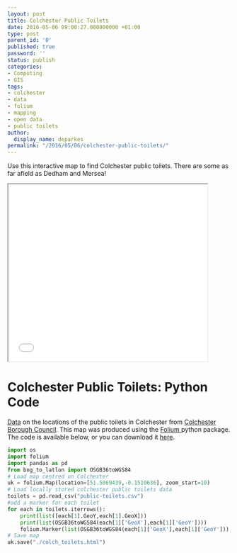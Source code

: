 ```yaml
---
layout: post
title: Colchester Public Toilets
date: 2016-05-06 09:00:27.000000000 +01:00
type: post
parent_id: '0'
published: true
password: ''
status: publish
categories:
- Computing
- GIS
tags:
- colchester
- data
- folium
- mapping
- open data
- public toilets
author:
  display_name: deparkes
permalink: "/2016/05/06/colchester-public-toilets/"
---
```

Use this interactive map to find Colchester public toilets. There are some as far afield as Dedham and Mersea!
<iframe src="{{site.baseurl}}/assets/maps/colch_toilets.html" name="FRAME2" width="450" height="400" frameborder="1"></iframe>
<h1>Colchester Public Toilets: Python Code</h1>
<a href="https://datashare.colchester.gov.uk/View/street-care/public-toilets#">Data</a> on the locations of the public toilets in Colchester from <a href="https://www.colchester.gov.uk/residents">Colchester Borough Council</a>.
This map was produced using the <a href="https://pypi.python.org/pypi/folium">Folium </a>python package. The code is available below, or you can download it <a href="https://gist.github.com/deparkes/a202c31809771facad1f208e00fede5a#file-colch_toilets-py">here</a>.

```python
import os
import folium
import pandas as pd
from bng_to_latlon import OSGB36toWGS84
# Load map centred on Colchester
uk = folium.Map(location=[51.5069439,-0.1510636], zoom_start=10)
# Load locally stored colchester public toilets data
toilets = pd.read_csv("public-toilets.csv")
#add a marker for each toilet
for each in toilets.iterrows():
    print(list([each[1].GeoY,each[1].GeoX]))
    print(list(OSGB36toWGS84(each[1]['GeoX'],each[1]['GeoY'])))
    folium.Marker(list(OSGB36toWGS84(each[1]['GeoX'],each[1]['GeoY'])), popup=each[1]['StreetAddress']).add_to(uk)
# Save map
uk.save("./colch_toilets.html")
```
